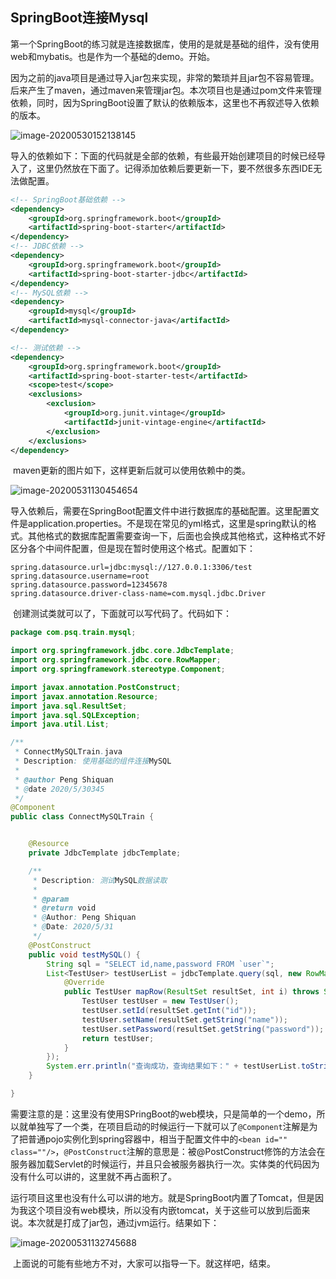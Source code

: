 ## SpringBoot连接Mysql

​	第一个SpringBoot的练习就是连接数据库，使用的是就是基础的组件，没有使用web和mybatis。也是作为一个基础的demo。开始。

​	因为之前的java项目是通过导入jar包来实现，非常的繁琐并且jar包不容易管理。后来产生了maven，通过maven来管理jar包。本次项目也是通过pom文件来管理依赖，同时，因为SpringBoot设置了默认的依赖版本，这里也不再叙述导入依赖的版本。

![image-20200530152138145](https://1162210866.oss-cn-beijing.aliyuncs.com/uPic/image-20200530152138145.png)

​	导入的依赖如下：下面的代码就是全部的依赖，有些最开始创建项目的时候已经导入了，这里仍然放在下面了。记得添加依赖后要更新一下，要不然很多东西IDE无法做配置。

```xml
<!-- SpringBoot基础依赖 -->
<dependency>
    <groupId>org.springframework.boot</groupId>
    <artifactId>spring-boot-starter</artifactId>
</dependency>
<!-- JDBC依赖 -->
<dependency>
    <groupId>org.springframework.boot</groupId>
    <artifactId>spring-boot-starter-jdbc</artifactId>
</dependency>
<!-- MySQL依赖 -->
<dependency>
    <groupId>mysql</groupId>
    <artifactId>mysql-connector-java</artifactId>
</dependency>

<!-- 测试依赖 -->
<dependency>
    <groupId>org.springframework.boot</groupId>
    <artifactId>spring-boot-starter-test</artifactId>
    <scope>test</scope>
    <exclusions>
        <exclusion>
            <groupId>org.junit.vintage</groupId>
            <artifactId>junit-vintage-engine</artifactId>
        </exclusion>
    </exclusions>
</dependency>
```

​	maven更新的图片如下，这样更新后就可以使用依赖中的类。

![image-20200531130454654](https://1162210866.oss-cn-beijing.aliyuncs.com/uPic/image-20200531130454654.png)	

​	导入依赖后，需要在SpringBoot配置文件中进行数据库的基础配置。这里配置文件是application.properties。不是现在常见的yml格式，这里是spring默认的格式。其他格式的数据库配置需要查询一下，后面也会换成其他格式，这种格式不好区分各个中间件配置，但是现在暂时使用这个格式。配置如下：

```properties
spring.datasource.url=jdbc:mysql://127.0.0.1:3306/test
spring.datasource.username=root
spring.datasource.password=12345678
spring.datasource.driver-class-name=com.mysql.jdbc.Driver
```

​	创建测试类就可以了，下面就可以写代码了。代码如下：

```java
package com.psq.train.mysql;

import org.springframework.jdbc.core.JdbcTemplate;
import org.springframework.jdbc.core.RowMapper;
import org.springframework.stereotype.Component;

import javax.annotation.PostConstruct;
import javax.annotation.Resource;
import java.sql.ResultSet;
import java.sql.SQLException;
import java.util.List;

/**
 * ConnectMySQLTrain.java
 * Description: 使用基础的组件连接MySQL
 *
 * @author Peng Shiquan
 * @date 2020/5/30345
 */
@Component
public class ConnectMySQLTrain {


    @Resource
    private JdbcTemplate jdbcTemplate;

    /**
     * Description: 测试MySQL数据读取
     *
     * @param
     * @return void
     * @Author: Peng Shiquan
     * @Date: 2020/5/31
     */
    @PostConstruct
    public void testMySQL() {
        String sql = "SELECT id,name,password FROM `user`";
        List<TestUser> testUserList = jdbcTemplate.query(sql, new RowMapper<TestUser>() {
            @Override
            public TestUser mapRow(ResultSet resultSet, int i) throws SQLException {
                TestUser testUser = new TestUser();
                testUser.setId(resultSet.getInt("id"));
                testUser.setName(resultSet.getString("name"));
                testUser.setPassword(resultSet.getString("password"));
                return testUser;
            }
        });
        System.err.println("查询成功，查询结果如下：" + testUserList.toString());
    }

}
```

​	需要注意的是：这里没有使用SPringBoot的web模块，只是简单的一个demo，所以就单独写了一个类，在项目启动的时候运行一下就可以了`@Component`注解是为了把普通pojo实例化到spring容器中，相当于配置文件中的`<bean id="" class=""/>`，`@PostConstruct`注解的意思是：被@PostConstruct修饰的方法会在服务器加载Servlet的时候运行，并且只会被服务器执行一次。实体类的代码因为没有什么可以讲的，这里就不再占面积了。

​	运行项目这里也没有什么可以讲的地方。就是SpringBoot内置了Tomcat，但是因为我这个项目没有web模块，所以没有内嵌tomcat，关于这些可以放到后面来说。本次就是打成了jar包，通过jvm运行。结果如下：

![image-20200531132745688](https://1162210866.oss-cn-beijing.aliyuncs.com/uPic/image-20200531132745688.png)

​	上面说的可能有些地方不对，大家可以指导一下。就这样吧，结束。
